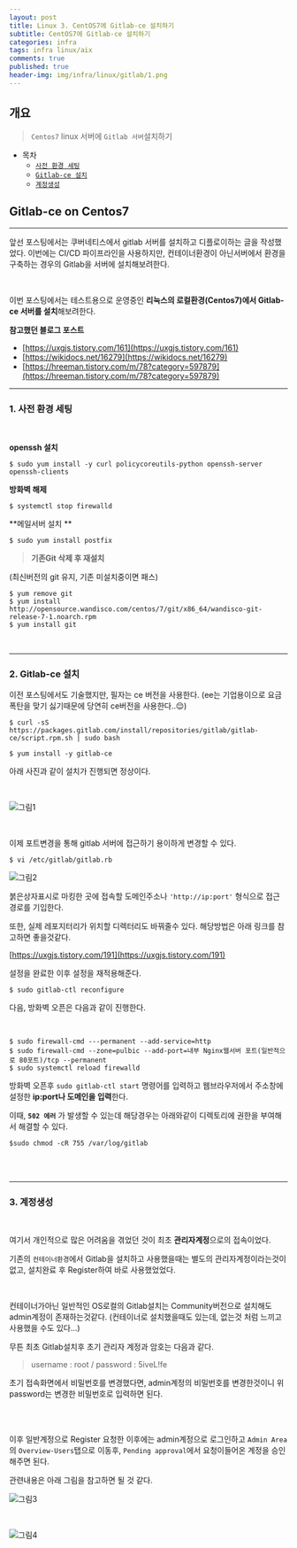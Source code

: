 ```yaml
---
layout: post
title: Linux 3. CentOS7에 Gitlab-ce 설치하기
subtitle: CentOS7에 Gitlab-ce 설치하기
categories: infra
tags: infra linux/aix
comments: true
published: true
header-img: img/infra/linux/gitlab/1.png
---
```


## 개요
> `Centos7` linux 서버에 `Gitlab 서버`설치하기
  
- 목차
	- [`사전 환경 세팅`](#1-사전-환경-세팅)
	- [`Gitlab-ce 설치`](#2-gitlab-ce-설치)
	- [`계정생성`](#2-gitlab-ce-설치)
  
## Gitlab-ce on Centos7
---
앞선 포스팅에서는 쿠버네티스에서 gitlab 서버를 설치하고 디플로이하는 글을 작성했었다. 이번에는 CI/CD 파이프라인을 사용하지만, 컨테이너환경이 아닌서버에서 환경을 구축하는 경우의 Gitlab을 서버에 설치해보려한다.

<br>

이번 포스팅에서는 테스트용으로 운영중인 **리눅스의 로컬환경(Centos7)에서 Gitlab-ce 서버를 설치**해보려한다.

**참고했던 블로그 포스트**

-   [https://uxgjs.tistory.com/161](https://uxgjs.tistory.com/161)
-   [https://wikidocs.net/16279](https://wikidocs.net/16279)
-   [https://hreeman.tistory.com/m/78?category=597879](https://hreeman.tistory.com/m/78?category=597879)

---

### **1. 사전 환경 세팅**

<br>

**openssh 설치**

```
$ sudo yum install -y curl policycoreutils-python openssh-server openssh-clients
```

**방화벽 해제**

```
$ systemctl stop firewalld
```

**메일서버 설치 **

```
$ sudo yum install postfix
```

> **기존Git 삭제 후 재설치**

(최신버전의 git 유지, 기존 미설치중이면 패스)

```
$ yum remove git
$ yum install http://opensource.wandisco.com/centos/7/git/x86_64/wandisco-git-release-7-1.noarch.rpm
$ yum install git
```

<br>

---

### **2. Gitlab-ce 설치**

이전 포스팅에서도 기술했지만, 필자는 ce 버전을 사용한다. (ee는 기업용이으로 요금폭탄을 맞기 싫기때문에 당연히 ce버전을 사용한다..😌)

```
$ curl -sS https://packages.gitlab.com/install/repositories/gitlab/gitlab-ce/script.rpm.sh | sudo bash
```

```
$ yum install -y gitlab-ce

```

아래 사진과 같이 설치가 진행되면 정상이다.

<br>

![그림1](/assets/img/infra/linux/gitlab/2.png)

<br>

이제 포트변경을 통해 gitlab 서버에 접근하기 용이하게 변경할 수 있다.

```
$ vi /etc/gitlab/gitlab.rb
```

![그림2](/assets/img/infra/linux/gitlab/3.png)


붉은상자표시로 마킹한 곳에 접속할 도메인주소나 `'http://ip:port'` 형식으로 접근 경로를 기입한다.

또한, 실제 레포지터리가 위치할 디렉터리도 바꿔줄수 있다. 해당방법은 아래 링크를 참고하면 좋을것같다.

[https://uxgjs.tistory.com/191](https://uxgjs.tistory.com/191)

설정을 완료한 이후 설정을 재적용해준다.

```
$ sudo gitlab-ctl reconfigure

```

다음, 방화벽 오픈은 다음과 같이 진행한다.

<br>

```
$ sudo firewall-cmd ---permanent --add-service=http
$ sudo firewall-cmd --zone=pulbic --add-port=내부 Nginx웹서버 포트(일반적으로 80포트)/tcp --permanent
$ sudo systemctl reload firewalld

```

방화벽 오픈후 `sudo gitlab-ctl start` 명령어를 입력하고 웹브라우저에서 주소창에 설정한 **ip:port나 도메인을 입력**한다.

이때, **`502 에러`** 가 발생할 수 있는데 해당경우는 아래와같이 디렉토리에 권한을 부여해서 해결할 수 있다.

```
$sudo chmod -cR 755 /var/log/gitlab
```
<br><br>

---

### **3. 계정생성**

<br>

여기서 개인적으로 많은 어려움을 겪었던 것이 최초 **관리자계정**으로의 접속이었다.

기존의 `컨테이너환경`에서 Gitlab을 설치하고 사용했을때는 별도의 관리자계정이라는것이 없고, 설치완료 후 Register하여 바로 사용했었었다.

<br>

컨테이너가아닌 일반적인 OS로컬의 Gitlab설치는 Community버전으로 설치해도 admin계정이 존재하는것같다. (컨테이너로 설치했을때도 있는데, 없는것 처럼 느끼고 사용했을 수도 있다...)

무튼 최초 Gitlab설치후 초기 관리자 계정과 암호는 다음과 같다.

> username : root / password : 5iveL!fe

초기 접속화면에서 비밀번호를 변경했다면, admin계정의 비밀번호를 변경한것이니 위 password는 변경한 비밀번호로 입력하면 된다.

<br><br>

이후 일반계정으로 Register 요청한 이후에는 admin계정으로 로그인하고 `Admin Area`의 `Overview-Users`탭으로 이동후, `Pending approval`에서 요청이들어온 계정을 승인해주면 된다.

관련내용은 아래 그림을 참고하면 될 것 같다.


![그림3](/assets/img/infra/linux/gitlab/4.png)

<br>

![그림4](/assets/img/infra/linux/gitlab/5.png)

